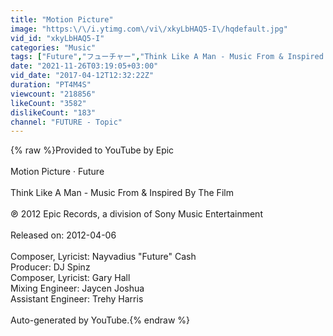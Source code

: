```yaml
---
title: "Motion Picture"
image: "https:\/\/i.ytimg.com\/vi\/xkyLbHAQ5-I\/hqdefault.jpg"
vid_id: "xkyLbHAQ5-I"
categories: "Music"
tags: ["Future","フューチャー","Think Like A Man - Music From & Inspired By The Film"]
date: "2021-11-26T03:19:05+03:00"
vid_date: "2017-04-12T12:32:22Z"
duration: "PT4M4S"
viewcount: "218856"
likeCount: "3582"
dislikeCount: "183"
channel: "FUTURE - Topic"
---
```

{% raw %}Provided to YouTube by Epic<br /><br />Motion Picture · Future<br /><br />Think Like A Man - Music From &amp; Inspired By The Film<br /><br />℗ 2012 Epic Records, a division of Sony Music Entertainment<br /><br />Released on: 2012-04-06<br /><br />Composer, Lyricist: Nayvadius &quot;Future&quot; Cash<br />Producer: DJ Spinz<br />Composer, Lyricist: Gary Hall<br />Mixing  Engineer: Jaycen Joshua<br />Assistant  Engineer: Trehy Harris<br /><br />Auto-generated by YouTube.{% endraw %}
